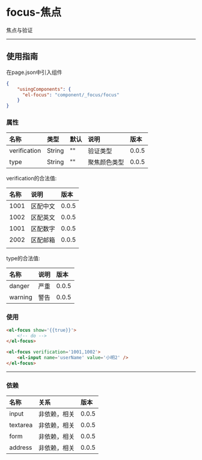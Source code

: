 # focus-焦点

焦点与验证

---

## 使用指南

在page.json中引入组件

```json
{
    "usingComponents": {
      "el-focus": "component/_focus/focus"
    }
}
```

### 属性

| 名称 | 类型 | 默认 | 说明 | 版本 |
| :--- | :--- | :--- | :--- | :--- |
| verification | String | "" | 验证类型 | 0.0.5 |
| type | String | "" | 聚焦颜色类型 | 0.0.5 |

verification的合法值:

| 名称 | 说明 | 版本 |
| :--- | :--- | :--- |
| 1001 | 区配中文 | 0.0.5 |
| 1002 | 区配英文 | 0.0.5 |
| 1001 | 区配数字 | 0.0.5 |
| 2002 | 区配邮箱 | 0.0.5 |
|  |  |  |

type的合法值:

| 名称 | 说明 | 版本 |
| :--- | :--- | :--- |
| danger | 严重 | 0.0.5 |
| warning | 警告 | 0.0.5 |

### 使用

```html
<el-focus show='{{true}}'>
    <!-- do -->
</el-focus>

<el-focus verification='1001,1002'>
    <el-input name='userName' value='小明2' />
</el-focus>
```

---

### 依赖

| 名称 | 关系 | 版本 |
| :--- | :--- | :--- |
| input | 非依赖，相关 | 0.0.5 |
| textarea | 非依赖，相关 | 0.0.5 |
| form | 非依赖，相关 | 0.0.5 |
| address | 非依赖，相关 | 0.0.5 |



